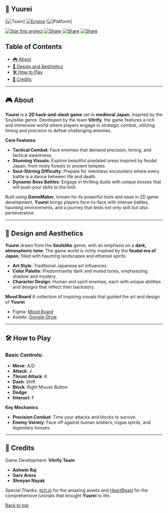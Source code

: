 <a name="top"></a>

## **🥷 Yuurei** 

[![Team](https://img.shields.io/badge/Team-Vitrify-FF4500)]
[![Engine](https://img.shields.io/badge/GameMaker-Studio_2-239120)](https://gamemaker.io/en)
[![Platform](https://img.shields.io/badge/platform-PC%20%7C%20Web%20%7C%20Mobile-brightgreen)]

[![Star this project](https://img.shields.io/badge/⭐-Star_this_project-green)](#)
[![Share](https://img.shields.io/badge/share-Twitter-1DA1F2)](https://twitter.com/intent/tweet?text=Check%20out%20Yuurei%20on%20GitHub%3A%20https://github.com/YuureiGame)
[![Share](https://img.shields.io/badge/share-LinkedIn-0A66C2)](https://www.linkedin.com/sharing/share-offsite/?url=https://github.com/YuureiGame)
[![Share](https://img.shields.io/badge/share-Reddit-FF4500)](https://reddit.com/submit?url=https://github.com/YuureiGame&title=Check%20out%20Yuurei)

## Table of Contents
- [🎮 About](#about)
- [🎨 Design and Aesthetics](#design)
- [🛠️ How to Play](#how-to-play)
- [🤝 Credits](#credits)

---

## 🎮 About <a name="about"></a>

**Yuurei** is a **2D hack-and-slash game** set in **medieval Japan**, inspired by the Soulslike genre. Developed by the team **Vitrify**, the game features a rich and immersive world where players engage in strategic combat, utilizing timing and precision to defeat challenging enemies.

**Core Features**:
- **Tactical Combat**: Face enemies that demand precision, timing, and tactical awareness.
- **Stunning Visuals**: Explore beautiful pixelated areas inspired by feudal Japan, from misty forests to ancient temples.
- **Soul-Stirring Difficulty**: Prepare for relentless encounters where every battle is a dance between life and death.
- **Dynamic Boss Battles**: Engage in thrilling duels with unique bosses that will push your skills to the limit.

Built using **GameMaker**, known for its powerful tools and ease in 2D game development, **Yuurei** brings players face-to-face with intense battles, haunting environments, and a journey that tests not only skill but also perseverance.

---

## 🎨 Design and Aesthetics <a name="design"></a>

**Yuurei** draws from the **Soulslike** genre, with an emphasis on a **dark, atmospheric tone**. The game world is richly inspired by the **feudal era of Japan**, filled with haunting landscapes and ethereal spirits.

- **Art Style**: Traditional Japanese art influences.
- **Color Palette**: Predominantly dark and muted tones, emphasizing shadow and mystery.
- **Character Design**: Human and spirit enemies, each with unique abilities and designs that reflect their backstory.

**Mood Board**
A collection of inspiring visuals that guided the art and design of **Yuurei**.
- Figma: [Mood Board](https://www.figma.com/design/Xn1Y48vdUuQCY0uOy6cqQR/Yuurei?node-id=0-1&t=IWubElvdb9oosar4-1)
- Assets: [Google-Drive](https://drive.google.com/drive/folders/17UsoKVgWOMJQyH7XGWQ1_iCv4PwrAlUa?usp=sharing)
---

## 🛠️ How to Play <a name="how-to-play"></a>

### **Basic Controls**:
- **Move**: A/D
- **Attack**: J
- **Thrust Attack**: K
- **Dash**: Shift
- **Block**: Right Mouse Button
- **Dodge**: 
- **Interact**: F

**Key Mechanics**:
- **Precision Combat**: Time your attacks and blocks to survive.
- **Enemy Variety**: Face off against human soldiers, rogue spirits, and legendary bosses.

---

## 🤝 Credits <a name="credits"></a>
Game Development: **Vitrify Team**
- **Ashwin Raj**
- **Garv Arora**
- **Shreyan Nayak**

Special Thanks: [itch.io](itch.io) for the amazing assets and [HeartBeast](https://www.youtube.com/@uheartbeast) for the comprehensive tutorials that brought **Yuurei** to life.


[Back to top](#top) 
